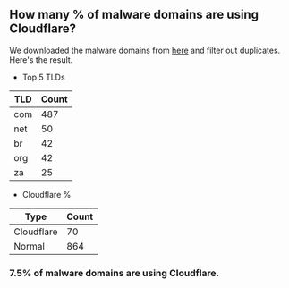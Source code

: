 ## How many % of malware domains are using Cloudflare?


We downloaded the malware domains from [here](https://urlhaus.abuse.ch) and filter out duplicates.
Here's the result.


[//]: # (start replacement)


- Top 5 TLDs

| TLD | Count |
| --- | --- |
| com | 487 |
| net | 50 |
| br | 42 |
| org | 42 |
| za | 25 |


- Cloudflare %

| Type | Count |
| --- | --- |
| Cloudflare | 70 |
| Normal | 864 |


### 7.5% of malware domains are using Cloudflare.